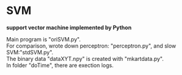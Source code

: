 SVM
===

 **support vector machine implemented by Python**   
  
Main program is "oriSVM.py".  
For comparison, wrote down perceptron: "perceptron.py", and slow SVM:"stdSVM.py".  
The binary data "dataXYT.npy" is created with "mkartdata.py".  
In folder "doTime", there are exection logs.
